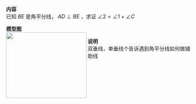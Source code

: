 **内容**  
已知 $BE$ 是角平分线， $AD\perp BE$ ，求证 $\angle2=\angle1+\angle C$  
  
**模型图**  
<img src="E:\Math\work_space\math\098 resources\单垂线模型-举例.png" width="220px" height="180px" align="left"/>  
  
**说明**  
双垂线，单垂线个告诉遇到角平分线如何做辅助线  
